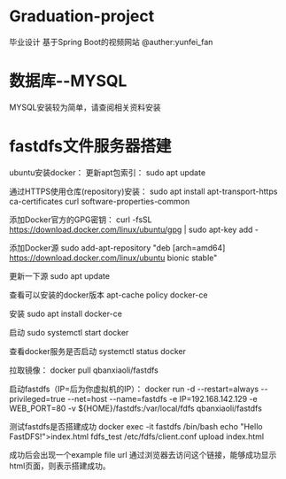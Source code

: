 # Graduation-project
毕业设计
基于Spring Boot的视频网站
 @auther:yunfei_fan

# 数据库--MYSQL
MYSQL安装较为简单，请查阅相关资料安装

# fastdfs文件服务器搭建
ubuntu安装docker：
更新apt包索引：
sudo apt update  

通过HTTPS使用仓库(repository)安装：
sudo apt install apt-transport-https ca-certificates curl software-properties-common

添加Docker官方的GPG密钥：
curl -fsSL https://download.docker.com/linux/ubuntu/gpg | sudo apt-key add -

添加Docker源
sudo add-apt-repository "deb [arch=amd64] https://download.docker.com/linux/ubuntu bionic stable"

更新一下源
sudo apt update

查看可以安装的docker版本
apt-cache policy docker-ce

安装
sudo apt install docker-ce

启动
sudo systemctl start docker

查看docker服务是否启动
systemctl status docker

拉取镜像：
docker pull qbanxiaoli/fastdfs

启动fastdfs（IP=后为你虚拟机的IP）：
docker run -d --restart=always --privileged=true --net=host --name=fastdfs -e IP=192.168.142.129 -e WEB_PORT=80 -v ${HOME}/fastdfs:/var/local/fdfs qbanxiaoli/fastdfs

测试fastdfs是否搭建成功
docker exec -it fastdfs /bin/bash
echo "Hello FastDFS!">index.html
fdfs_test /etc/fdfs/client.conf upload index.html

成功后会出现一个example file url
通过浏览器去访问这个链接，能够成功显示html页面，则表示搭建成功。
